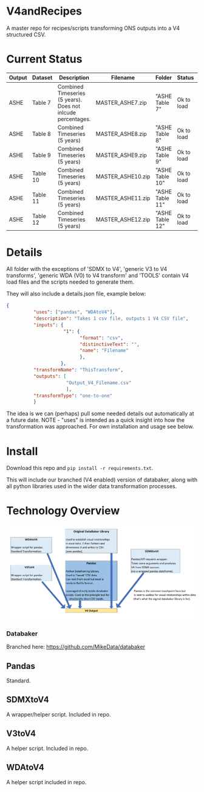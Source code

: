 # V4andRecipes

A master repo for recipes/scripts transforming ONS outputs into a V4 structured CSV.


# Current Status

| Output | Dataset | Description | Filename  | Folder | Status | Actions |
| ------ | ------- | ----------- | ------------------- | --- | --- | --- |
| ASHE | Table 7 | Combined Timeseries (5 years). Does not inlcude percentages. | MASTER_ASHE7.zip | "ASHE Table 7" | Ok to load | Further |
| ASHE | Table 8 | Combined Timeseries (5 years) | MASTER_ASHE8.zip | "ASHE Table 8" | Ok to load | Further |
| ASHE | Table 9 | Combined Timeseries (5 years) | MASTER_ASHE9.zip | "ASHE Table 9" | Ok to load | Further |
| ASHE | Table 10 | Combined Timeseries (5 years) | MASTER_ASHE10.zip | "ASHE Table 10" | Ok to load | Further |
| ASHE | Table 11 | Combined Timeseries (5 years) | MASTER_ASHE11.zip | "ASHE Table 11" | Ok to load | Further |
| ASHE | Table 12 |  Combined Timeseries (5 years) | MASTER_ASHE12.zip | "ASHE Table 12" | Ok to load | Further |


# Details

All folder with the exceptions of 'SDMX to V4', 'generic V3 to V4 transforms', 'generic WDA (V0) to V4 transform' and 'TOOLS' contain V4 load files and the scripts needed to generate them.

They will also include a details.json file, example below:

```json
{
          "uses": ["pandas", "WDAtoV4"],
          "description": "Takes 1 csv file, outputs 1 V4 CSV file",
          "inputs": {
                     "1": {
                           "format": "csv",
                           "distinctiveText": "",
                           "name": "Filename"
                           },
                    },
          "transformName": "ThisTransform",
          "outputs": [
                      "Output_V4_Filename.csv"
                      ],            
          "transformType": "one-to-one"
          }
```

The idea is we can (perhaps) pull some needed details out automatically at a future date. NOTE - "uses" is intended as a quick insight into how the transformation was approached. For own installation and usage see below.

# Install

Download this repo and ```pip install -r requirements.txt```.

This will include our branched (V4 enabled) version of databaker, along with all python libraries used in the wider data transformation processes.


# Technology Overview

![alt tag](/technology_overview_pic.png)

### Databaker

Branched here: https://github.com/MikeData/databaker

## Pandas

Standard.

## SDMXtoV4

A wrapper/helper script. Included in repo.

## V3toV4

A helper script. Included in repo.

## WDAtoV4

A helper script included in repo.

